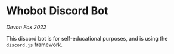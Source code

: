 # Whobot Discord Bot

*Devon Fox 2022*

This discord bot is for self-educational purposes, and is using the `discord.js` framework.